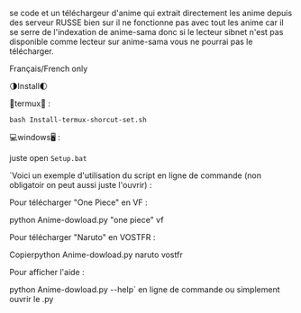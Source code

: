se code et un téléchargeur d'anime qui extrait directement les anime depuis des serveur RUSSE bien sur il ne fonctionne pas avec tout les anime car il se serre de l'indexation de anime-sama donc si le lecteur sibnet n'est pas disponible comme lecteur sur anime-sama vous ne pourrai pas le télécharger. 

Français/French only


🌗Install🌓

📱termux📱 :

`bash Install-termux-shorcut-set.sh`

💻windows🖥️ :

juste open `Setup.bat`

`Voici un exemple d'utilisation du script en ligne de commande (non obligatoir on peut aussi juste l'ouvrir) :

Pour télécharger "One Piece" en VF :

python Anime-dowload.py "one piece" vf

Pour télécharger "Naruto" en VOSTFR :

Copierpython Anime-dowload.py naruto vostfr

Pour afficher l'aide :

python Anime-dowload.py --help` en ligne de commande ou simplement ouvrir le .py
